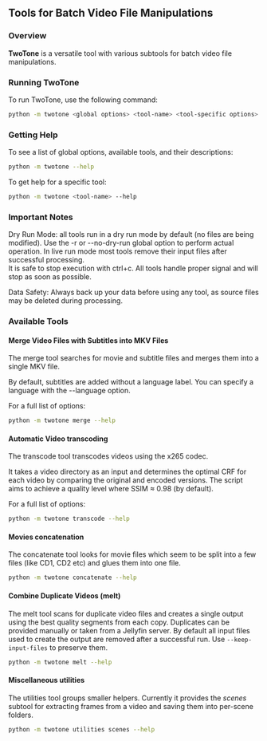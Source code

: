 ## Tools for Batch Video File Manipulations

### Overview

**TwoTone** is a versatile tool with various subtools for batch video file manipulations.

### Running TwoTone

To run TwoTone, use the following command:

```bash
python -m twotone <global options> <tool-name> <tool-specific options>
```

### Getting Help

To see a list of global options, available tools, and their descriptions:

```bash
python -m twotone --help
```

To get help for a specific tool:

```bash
python -m twotone <tool-name> --help
```

### Important Notes

Dry Run Mode: all tools run in a dry run mode by default (no files are being modified). Use the -r or --no-dry-run global option to perform actual operation. In live run mode most tools remove their input files after successful processing.<br/>
It is safe to stop execution with ctrl+c. All tools handle proper signal and will stop as soon as possible.<br/>

Data Safety: Always back up your data before using any tool, as source files may be deleted during processing.

### Available Tools
#### Merge Video Files with Subtitles into MKV Files

The merge tool searches for movie and subtitle files and merges them into a single MKV file.

By default, subtitles are added without a language label. You can specify a language with the --language option.

For a full list of options:

```bash
python -m twotone merge --help
```

#### Automatic Video transcoding

The transcode tool transcodes videos using the x265 codec.

It takes a video directory as an input and determines the optimal CRF for each video by comparing the original and encoded versions.
The script aims to achieve a quality level where SSIM ≈ 0.98 (by default).

For a full list of options:

```bash
python -m twotone transcode --help
```

#### Movies concatenation

The concatenate tool looks for movie files which seem to be split into a few files (like CD1, CD2 etc) and glues them into one file.

```bash
python -m twotone concatenate --help
```

#### Combine Duplicate Videos (melt)

The melt tool scans for duplicate video files and creates a single output using the best quality segments from each copy. Duplicates can be provided manually or taken from a Jellyfin server. By default all input files used to create the output are removed after a successful run. Use `--keep-input-files` to preserve them.

```bash
python -m twotone melt --help
```

#### Miscellaneous utilities

The utilities tool groups smaller helpers. Currently it provides the *scenes* subtool for extracting frames from a video and saving them into per-scene folders.

```bash
python -m twotone utilities scenes --help
```
